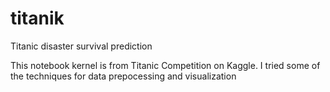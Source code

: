 # titanik
Titanic disaster survival prediction

This notebook kernel is from Titanic Competition on Kaggle. I tried some of the techniques for data prepocessing and visualization

